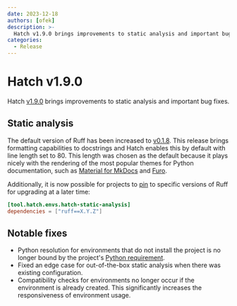```yaml
---
date: 2023-12-18
authors: [ofek]
description: >-
  Hatch v1.9.0 brings improvements to static analysis and important bug fixes.
categories:
  - Release
---
```


# Hatch v1.9.0

Hatch [v1.9.0](https://github.com/pypa/hatch/releases/tag/hatch-v1.9.0) brings improvements to static analysis and important bug fixes.

<!-- more -->

## Static analysis

The default version of Ruff has been increased to [v0.1.8](https://astral.sh/blog/ruff-v0.1.8). This release brings formatting capabilities to docstrings and Hatch enables this by default with line length set to 80. This length was chosen as the default because it plays nicely with the rendering of the most popular themes for Python documentation, such as [Material for MkDocs](https://github.com/squidfunk/mkdocs-material) and [Furo](https://github.com/pradyunsg/furo).

Additionally, it is now possible for projects to [pin](../../config/static-analysis.md#dependencies) to specific versions of Ruff for upgrading at a later time:

```toml config-example
[tool.hatch.envs.hatch-static-analysis]
dependencies = ["ruff==X.Y.Z"]
```

## Notable fixes

- Python resolution for environments that do not install the project is no longer bound by the project's [Python requirement](../../config/metadata.md#python-support).
- Fixed an edge case for out-of-the-box static analysis when there was existing configuration.
- Compatibility checks for environments no longer occur if the environment is already created. This significantly increases the responsiveness of environment usage.
